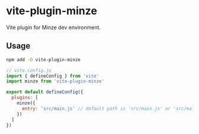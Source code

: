 # vite-plugin-minze

Vite plugin for Minze dev environment.

## Usage

```bash
npm add -D vite-plugin-minze
```

```js
// vite.config.js
import { defineConfig } from 'vite'
import minze from 'vite-plugin-minze'

export default defineConfig({
  plugins: [
    minze({
      entry: 'src/main.js' // default path is 'src/main.js' or 'src/main.ts' for TypeScript projects.
    })
  ]
})
```
